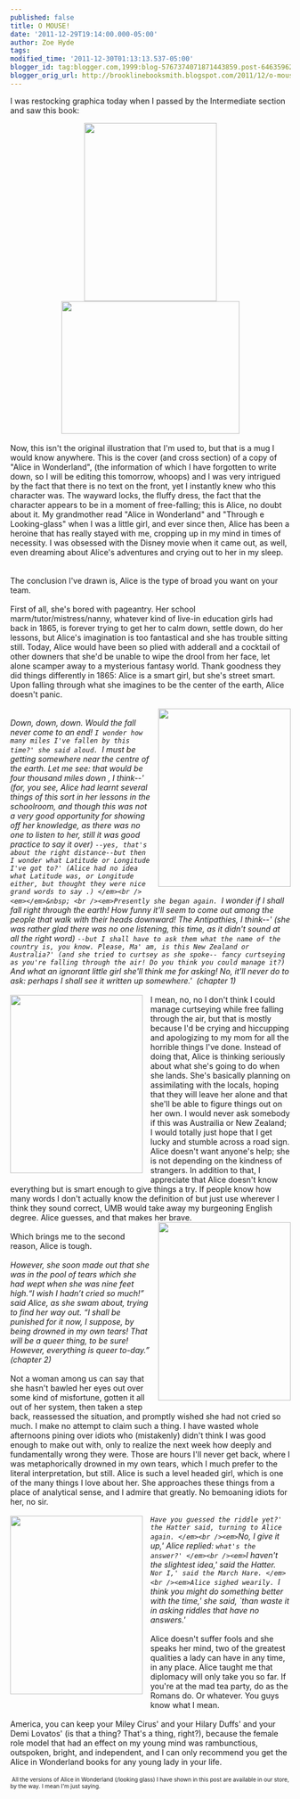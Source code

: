 ```yaml
---
published: false
title: O MOUSE!
date: '2011-12-29T19:14:00.000-05:00'
author: Zoe Hyde
tags: 
modified_time: '2011-12-30T01:13:13.537-05:00'
blogger_id: tag:blogger.com,1999:blog-5767374071871443859.post-6463596268444373127
blogger_orig_url: http://brooklinebooksmith.blogspot.com/2011/12/o-mouse.html
---
```


I was restocking graphica today when I passed by the Intermediate section and saw this book:<br /><div class="separator" style="clear: both; text-align: center;"><a href="http://img.photobucket.com/albums/v373/Nuhbrans/IMG_7894.jpg" imageanchor="1" style="margin-left: 1em; margin-right: 1em;"><img border="0" height="320" src="http://img.photobucket.com/albums/v373/Nuhbrans/IMG_7894.jpg" width="238" /></a><a href="http://img.photobucket.com/albums/v373/Nuhbrans/IMG_1031.jpg" imageanchor="1" style="margin-left: 1em; margin-right: 1em;"><img border="0" height="238" src="http://img.photobucket.com/albums/v373/Nuhbrans/IMG_1031.jpg" width="320" /></a></div><br />Now, this isn't the original illustration that I'm used to, but that is a mug I would know anywhere. This is the cover (and cross section) of a copy of "Alice in Wonderland", (the information of which I have forgotten to write down, so I will be editing this tomorrow, whoops) and I was very intrigued by the fact that there is no text on the front, yet I instantly knew who this character was. The wayward locks, the fluffy dress, the fact that the character appears to be in a moment of free-falling; this is Alice, no doubt about it.&nbsp;<span style="text-align: center;">My grandmother read "Alice in Wonderland" and "Through e Looking-glass" when I was a little girl, and ever since then, Alice has been a heroine that has really stayed with me, cropping up in my mind in times of necessity. I was obsessed with the Disney movie when it came out, as well, even dreaming about Alice's adventures and crying out to her in my sleep.</span><br /><span style="text-align: center;"><br /></span><br />The conclusion I've drawn is, Alice is the type of broad you want on your team. <br /><br />First of all, she's bored with pageantry. Her school marm/tutor/mistress/nanny, whatever kind of live-in education girls had back in 1865, is forever trying to get her to calm down, settle down, do her lessons, but Alice's imagination is too fantastical and she has trouble sitting still. Today, Alice would have been so plied with adderall and a cocktail of other downers that she'd be unable to wipe the drool from her face, let alone scamper away to a mysterious fantasy world. Thank goodness they did things differently in 1865: Alice is a smart girl, but she's street smart. Upon falling through what she imagines to be the center of the earth, Alice doesn't panic.<br /><br /><div class="separator" style="clear: both; text-align: center;"><a href="http://img.photobucket.com/albums/v373/Nuhbrans/IMG_0199.jpg" imageanchor="1" style="clear: right; cssfloat: right; float: right; margin-bottom: 1em; margin-left: 1em;"><img border="0" height="320" src="http://img.photobucket.com/albums/v373/Nuhbrans/IMG_0199.jpg" width="238" /></a></div><br /><em>Down, down, down. Would the fall never come to an end! `I wonder how many miles I've fallen by this time?' she said aloud. `I must be getting somewhere near the centre of the earth. Let me see: that would be four thousand miles down , I think--' (for, you see, Alice had learnt several things of this sort in her lessons in the schoolroom, and though this was not a very good opportunity for showing off her knowledge, as there was no one to listen to her, still it was good practice to say it over) `--yes, that's about the right distance--but then I wonder what Latitude or Longitude I've got to?' (Alice had no idea what Latitude was, or Longitude either, but thought they were nice grand words to say .) </em><br /><em></em>&nbsp; <br /><em>Presently she began again. `I wonder if I shall fall right through the earth! How funny it'll seem to come out among the people that walk with their heads downward! The Antipathies, I think--' (she was rather glad there was no one listening, this time, as it didn't sound at all the right word) `--but I shall have to ask them what the name of the country is, you know. Please, Ma' am, is this New Zealand or Australia?' (and she tried to curtsey as she spoke-- fancy curtseying as you're falling through the air! Do you think you could manage it?) `And what an ignorant little girl she'll think me for asking! No, it'll never do to ask: perhaps I shall see it written up somewhere.'&nbsp; (chapter 1)</em><br /><br /><div class="separator" style="clear: both; text-align: center;"><a href="http://img.photobucket.com/albums/v373/Nuhbrans/IMG_0331.jpg" imageanchor="1" style="clear: left; cssfloat: right; float: left; margin-bottom: 1em; margin-right: 1em;"><img border="0" height="320" src="http://img.photobucket.com/albums/v373/Nuhbrans/IMG_0331.jpg" width="238" /></a></div>I mean, no, no I don't think I could manage curtseying while free falling through the air, but that is mostly because I'd be crying and hiccupping and apologizing to my mom for all the horrible things I've done. Instead of doing that, Alice is thinking seriously about what she's going to do when she lands. She's basically planning on assimilating with the locals, hoping that they will leave her alone and that she'll be able to figure things out on her own. I would never ask somebody if this was Austrailia or New Zealand; I would totally just hope that I get lucky and stumble across a road sign. Alice doesn't want anyone's help; she is not depending on the kindness of strangers. In addition to that, I appreciate that Alice doesn't know everything but is smart enough to give things a try. If people know how many words I don't actually know the definition of but just use wherever I think they sound correct, UMB would take away my burgeoning English degree. Alice guesses, and that makes her brave.<br /><div class="separator" style="clear: both; text-align: center;"><a href="http://img.photobucket.com/albums/v373/Nuhbrans/IMG_0177-1.jpg" imageanchor="1" style="clear: right; cssfloat: right; float: right; margin-bottom: 1em; margin-left: 1em;"><img border="0" height="320" src="http://img.photobucket.com/albums/v373/Nuhbrans/IMG_0177-1.jpg" width="238" /></a></div><br />Which brings me to the second reason, Alice is tough. <br /><br /><em>However, she soon made out that she was in the pool of tears which she had wept when she was nine feet high.</em><em>“I wish I hadn’t cried so much!” said Alice, as she swam about, trying to find her way out. “I shall be punished for it now, I suppose, by being drowned in my own tears! That will be a queer thing, to be sure! However, everything is queer to-day.” (chapter 2)</em><br /><br />Not a woman among us can say that she hasn't bawled her eyes out over some kind of misfortune, gotten it all out of her system, then taken a step back, reassessed the situation, and promptly wished she had not cried so much. I make no attempt to claim such a thing. I have wasted whole afternoons pining over idiots who (mistakenly) didn't think I was good enough to make out with, only to realize the next week how deeply and fundamentally wrong they were. Those are hours I'll never get back, where I was metaphorically drowned in my own tears, which I much prefer to the literal interpretation, but still. Alice is such a level headed girl, which is one of the many things I love about her. She approaches these things from a place of analytical sense, and I admire that greatly. No bemoaning idiots for her, no sir.<br /><br /><div class="separator" style="clear: both; text-align: center;"></div><div class="separator" style="clear: both; text-align: center;"><a href="http://img.photobucket.com/albums/v373/Nuhbrans/IMG_8068.jpg" imageanchor="1" style="clear: left; float: left; margin-bottom: 1em; margin-right: 1em;"><img border="0" height="320" src="http://img.photobucket.com/albums/v373/Nuhbrans/IMG_8068.jpg" width="238" /></a></div><em>`Have you guessed the riddle yet?' the Hatter said, turning to Alice again. </em><br /><em>`No, I give it up,' Alice replied: `what's the answer?' </em><br /><em>`I haven't the slightest idea,' said the Hatter. </em><br /><em>`Nor I,' said the March Hare. </em><br /><em>Alice sighed wearily. `I think you might do something better with the time,' she said, `than waste it in asking riddles that have no answers.' </em><br /><br />Alice doesn't suffer fools and she speaks her mind, two of the greatest qualities a lady can have in any time, in any place. Alice taught me that diplomacy will only take you so far. If you're at the mad tea party, do as the Romans do. Or whatever. You guys know what I mean.<br /><br />America, you can keep your Miley Cirus' and your Hilary Duffs' and your Demi Lovatos' (is that a thing? That's a thing, right?), because the female role model that had an effect on my young mind was rambunctious, outspoken, bright, and independent, and I can only recommend you get the Alice in Wonderland books for any young lady in your life.<br /><br /><span style="font-size: x-small;">&nbsp;All the versions of Alice in Wonderland (/looking glass) I have shown in this post are available in our store, by the way. I mean I'm just saying.&nbsp;</span>